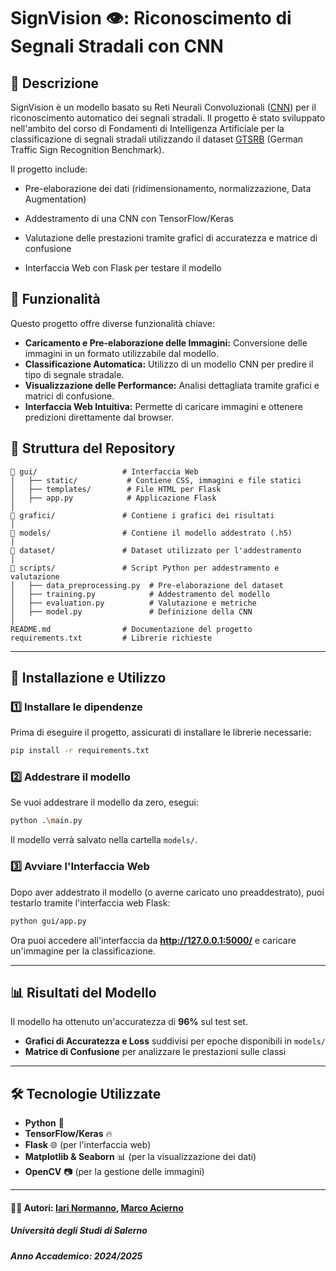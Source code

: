 # SignVision 👁️: Riconoscimento di Segnali Stradali con CNN

## 📌 Descrizione
SignVision è un modello basato su Reti Neurali Convoluzionali ([CNN](https://en.wikipedia.org/wiki/Convolutional_neural_network)) per il riconoscimento automatico dei segnali stradali. Il progetto è stato sviluppato nell'ambito del corso di Fondamenti di Intelligenza Artificiale per la classificazione di segnali stradali utilizzando il dataset [GTSRB](https://www.kaggle.com/datasets/meowmeowmeowmeowmeow/gtsrb-german-traffic-sign) (German Traffic Sign Recognition Benchmark).

Il progetto include:

- Pre-elaborazione dei dati (ridimensionamento, normalizzazione, Data Augmentation)

- Addestramento di una CNN con TensorFlow/Keras

- Valutazione delle prestazioni tramite grafici di accuratezza e matrice di confusione

- Interfaccia Web con Flask per testare il modello
## 🚀 Funzionalità
Questo progetto offre diverse funzionalità chiave:
- **Caricamento e Pre-elaborazione delle Immagini:** Conversione delle immagini in un formato utilizzabile dal modello.
- **Classificazione Automatica:** Utilizzo di un modello CNN per predire il tipo di segnale stradale.
- **Visualizzazione delle Performance:** Analisi dettagliata tramite grafici e matrici di confusione.
- **Interfaccia Web Intuitiva:** Permette di caricare immagini e ottenere predizioni direttamente dal browser.

## 📂 **Struttura del Repository**
```
📁 gui/                   # Interfaccia Web
│   ├── static/           # Contiene CSS, immagini e file statici
│   ├── templates/        # File HTML per Flask
│   ├── app.py            # Applicazione Flask
│
📁 grafici/               # Contiene i grafici dei risultati
│
📁 models/                # Contiene il modello addestrato (.h5)
│
📁 dataset/               # Dataset utilizzato per l'addestramento
│
📁 scripts/               # Script Python per addestramento e valutazione
│   ├── data_preprocessing.py  # Pre-elaborazione del dataset
│   ├── training.py            # Addestramento del modello
│   ├── evaluation.py          # Valutazione e metriche
│   ├── model.py               # Definizione della CNN
│
README.md                # Documentazione del progetto
requirements.txt         # Librerie richieste
```

---

## 🚀 **Installazione e Utilizzo**

### **1️⃣ Installare le dipendenze**
Prima di eseguire il progetto, assicurati di installare le librerie necessarie:
```bash
pip install -r requirements.txt
```

### **2️⃣ Addestrare il modello**
Se vuoi addestrare il modello da zero, esegui:
```bash
python .\main.py
```
Il modello verrà salvato nella cartella `models/`.

### **3️⃣ Avviare l'Interfaccia Web**
Dopo aver addestrato il modello (o averne caricato uno preaddestrato), puoi testarlo tramite l'interfaccia web Flask:
```bash
python gui/app.py
```
Ora puoi accedere all'interfaccia da **http://127.0.0.1:5000/** e caricare un'immagine per la classificazione.

---

## 📊 **Risultati del Modello**
Il modello ha ottenuto un'accuratezza di **96%** sul test set.
- **Grafici di Accuratezza e Loss** suddivisi per epoche disponibili in `models/`
- **Matrice di Confusione** per analizzare le prestazioni sulle classi

---

## 🛠 **Tecnologie Utilizzate**
- **Python** 🐍
- **TensorFlow/Keras** 🔥
- **Flask** 🌐 (per l'interfaccia web)
- **Matplotlib & Seaborn** 📊 (per la visualizzazione dei dati)
- **OpenCV** 📷 (per la gestione delle immagini)

---

#### 👨‍💻 **Autori**: [Iari Normanno](https://github.com/wassupiari), [Marco Acierno](https://github.com/m4rc00000)
##### Università degli Studi di Salerno
##### **Anno Accademico**: 2024/2025